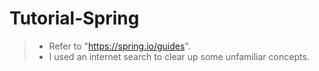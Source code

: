 # Tutorial-Spring
> * Refer to "https://spring.io/guides".
> * I used an internet search to clear up some unfamiliar concepts.
